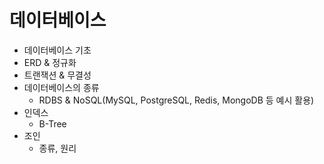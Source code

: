 # 데이터베이스
- 데이터베이스 기초
- ERD & 정규화
- 트랜잭션 & 무결성
- 데이터베이스의 종류
    - RDBS & NoSQL(MySQL, PostgreSQL, Redis, MongoDB 등 예시 활용)
- 인덱스
    - B-Tree
- 조인
    - 종류, 원리
